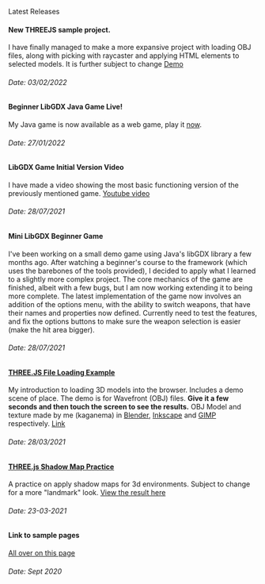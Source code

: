 Latest Releases

#### New THREEJS sample project.
I have finally managed to make a more expansive project with loading OBJ files, along with picking with raycaster and applying HTML elements to selected models. It is further subject to change [Demo](samples/three/5-obj_mug_selections/world.html)
###### Date: 03/02/2022

#### Beginner LibGDX Java Game Live!
My Java game is now available as a web game, play it [now](portfolio/content/documents/portal-superblaster/index.html).
###### Date: 27/01/2022

#### LibGDX Game Initial Version Video
I have made a video showing the most basic functioning version of the previously mentioned game. [Youtube video](https://youtu.be/9c-_x2Pd-HE)
###### Date: 28/07/2021

#### Mini LibGDX Beginner Game
I've been working on a small demo game using Java's libGDX library a few months ago. After watching a beginner's course to the framework (which uses the barebones of the tools provided), I decided to apply what I learned to a slightly more complex project. The core mechanics of the game are finished, albeit with a few bugs, but I am now working extending it to being more complete. 
The latest implementation of the game now involves an addition of the options menu, with the ability to switch weapons, that have their names and properties now defined. Currently need to test the features, and fix the options buttons to make sure the weapon selection is easier (make the hit area bigger).  
###### Date: 28/07/2021

#### [THREE.JS File Loading Example](samples/three/5-file-loader-scene-(obj)/world.html)
My introduction to loading 3D models into the browser. Includes a demo scene of place. The demo is for Wavefront (OBJ) files. **Give it a few seconds and then touch the screen to see the results.** OBJ Model and texture made by me (kaganema) in [Blender](https://www.blender.org/), [Inkscape](https://inkscape.org/) and [GIMP](https://www.gimp.org/) respectively. [Link](samples/three/5-file-loader-scene-(obj)/world.html)
###### Date: 28/03/2021

#### [THREE.js Shadow Map Practice](samples/three/4-shadow-map-directional/scene.html)
A practice on apply shadow maps for 3d environments. Subject to change 
for a more "landmark" look. 
[View the result here](samples/three/4-shadow-map-directional/scene.html)
###### Date: 23-03-2021

#### Link to sample pages
[All over on this page](samples/mini-projects.md)
###### Date: Sept 2020
